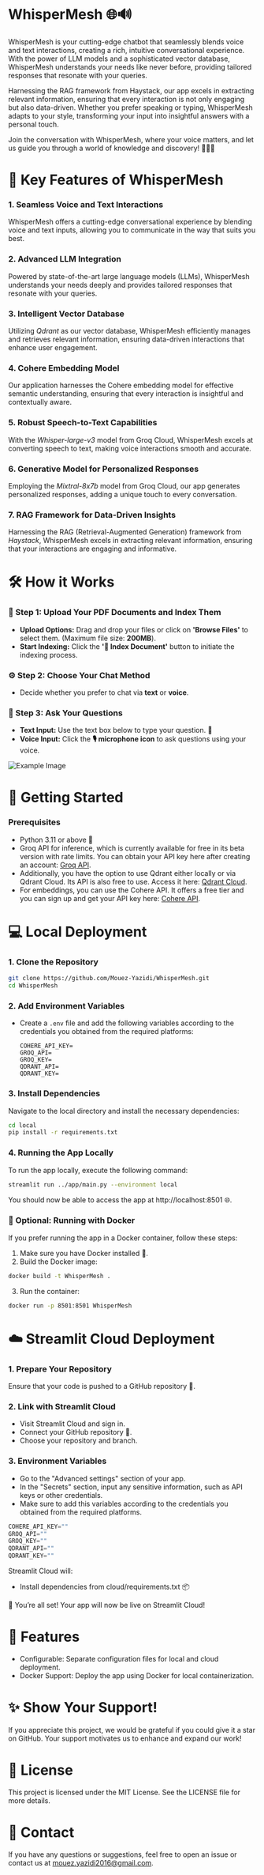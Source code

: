 # WhisperMesh 🌐🔊
WhisperMesh is your cutting-edge chatbot that seamlessly blends voice and text interactions, creating a rich, intuitive conversational experience. With the power of LLM models and a sophisticated vector database, WhisperMesh understands your needs like never before, providing tailored responses that resonate with your queries.

Harnessing the RAG framework from Haystack, our app excels in extracting relevant information, ensuring that every interaction is not only engaging but also data-driven. Whether you prefer speaking or typing, WhisperMesh adapts to your style, transforming your input into insightful answers with a personal touch.

Join the conversation with WhisperMesh, where your voice matters, and let us guide you through a world of knowledge and discovery! 🌟💬✨
# 🎯 Key Features of WhisperMesh

### 1. Seamless Voice and Text Interactions
WhisperMesh offers a cutting-edge conversational experience by blending voice and text inputs, allowing you to communicate in the way that suits you best.

### 2. Advanced LLM Integration
Powered by state-of-the-art large language models (LLMs), WhisperMesh understands your needs deeply and provides tailored responses that resonate with your queries.

###  3. Intelligent Vector Database
Utilizing *Qdrant* as our vector database, WhisperMesh efficiently manages and retrieves relevant information, ensuring data-driven interactions that enhance user engagement.

###  4. Cohere Embedding Model
Our application harnesses the Cohere embedding model for effective semantic understanding, ensuring that every interaction is insightful and contextually aware.

### 5. Robust Speech-to-Text Capabilities
With the *Whisper-large-v3* model from Groq Cloud, WhisperMesh excels at converting speech to text, making voice interactions smooth and accurate.

### 6. Generative Model for Personalized Responses
Employing the *Mixtral-8x7b* model from Groq Cloud, our app generates personalized responses, adding a unique touch to every conversation.
 
### 7. RAG Framework for Data-Driven Insights
Harnessing the RAG (Retrieval-Augmented Generation) framework from *Haystack*, WhisperMesh excels in extracting relevant information, ensuring that your interactions are engaging and informative.

# 🛠️ How it Works
### 📄 Step 1: Upload Your PDF Documents and Index Them
- **Upload Options:** Drag and drop your files or click on **'Browse Files'** to select them. (Maximum file size: **200MB**).
- **Start Indexing:** Click the **'📄 Index Document'** button to initiate the indexing process.

### ⚙️ Step 2: Choose Your Chat Method
- Decide whether you prefer to chat via **text** or **voice**.

### 💬 Step 3: Ask Your Questions
- **Text Input:** Use the text box below to type your question. 📝
- **Voice Input:** Click the **🎙️ microphone icon** to ask questions using your voice.

![Example Image](app_guideline.png)

# 🚀 Getting Started
### Prerequisites
* Python 3.11 or above 🐍
* Groq API for inference, which is currently available for free in its beta version with rate limits. You can obtain your API key here after creating an account: [Groq API](https://medium.com/r/?url=https%3A%2F%2Fconsole.groq.com%2Fkeys).
* Additionally, you have the option to use Qdrant either locally or via Qdrant Cloud. Its API is also free to use. Access it here: [Qdrant Cloud](https://medium.com/r/?url=https%3A%2F%2Fcloud.qdrant.io%2Flogin).
* For embeddings, you can use the Cohere API. It offers a free tier and you can sign up and get your API key here: [Cohere API](https://medium.com/r/?url=https%3A%2F%2Fcohere.ai).
# 💻 Local Deployment
### 1. Clone the Repository
```bash
git clone https://github.com/Mouez-Yazidi/WhisperMesh.git
cd WhisperMesh
```
### 2. Add Environment Variables

* Create a `.env` file and add the following variables according to the credentials you obtained from the required platforms:

    ```plaintext
    COHERE_API_KEY=
    GROQ_API=
    GROQ_KEY=
    QDRANT_API=
    QDRANT_KEY=
    ```
    
### 3. Install Dependencies
Navigate to the local directory and install the necessary dependencies:
```bash
cd local
pip install -r requirements.txt
```

### 4. Running the App Locally
To run the app locally, execute the following command:

```bash
streamlit run ../app/main.py --environment local
```
You should now be able to access the app at http://localhost:8501 🌐.

### 🐳 Optional: Running with Docker
If you prefer running the app in a Docker container, follow these steps:
1. Make sure you have Docker installed 🐋.
2. Build the Docker image:
```bash
docker build -t WhisperMesh .
```
3. Run the container:
```bash
docker run -p 8501:8501 WhisperMesh
```
# ☁️ Streamlit Cloud Deployment
### 1. Prepare Your Repository
Ensure that your code is pushed to a GitHub repository 📂.

### 2. Link with Streamlit Cloud
* Visit Streamlit Cloud and sign in.
* Connect your GitHub repository 🔗.
* Choose your repository and branch.

### 3. Environment Variables
* Go to the "Advanced settings" section of your app.
* In the "Secrets" section, input any sensitive information, such as API keys or other credentials.
* Make sure to add this variables according to the credentials you obtained from the required platforms.
```csharp
COHERE_API_KEY=""
GROQ_API=""
GROQ_KEY=""
QDRANT_API=""
QDRANT_KEY=""
```
Streamlit Cloud will:
* Install dependencies from cloud/requirements.txt 📦

🎉 You’re all set! Your app will now be live on Streamlit Cloud!

# 🌟 Features
* Configurable: Separate configuration files for local and cloud deployment.
* Docker Support: Deploy the app using Docker for local containerization.

# ✨ Show Your Support!
If you appreciate this project, we would be grateful if you could give it a star on GitHub. Your support motivates us to enhance and expand our work!

# 📄 License
This project is licensed under the MIT License. See the LICENSE file for more details.

# 📧 Contact
If you have any questions or suggestions, feel free to open an issue or contact us at mouez.yazidi2016@gmail.com.
